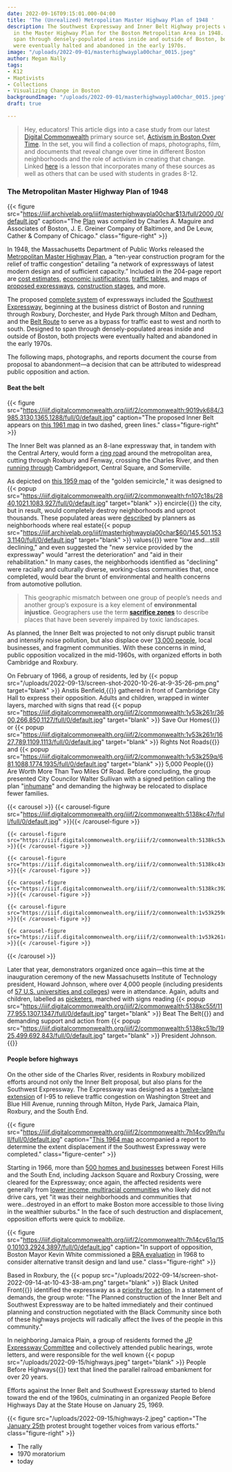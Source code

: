```yaml
---
date: 2022-09-16T09:15:01.000-04:00
title: 'The (Unrealized) Metropolitan Master Highway Plan of 1948 '
description: The Southwest Expressway and Inner Belt Highway projects were both proposed
  in the Master Highway Plan for the Boston Metropolitan Area in 1948. Designed to
  span through densely-populated areas inside and outside of Boston, both projects
  were eventually halted and abandoned in the early 1970s.
image: "/uploads/2022-09-01/masterhighwaypla00char_0015.jpeg"
author: Megan Nally
tags:
- K12
- Maptivists
- Collections
- Visualizing Change in Boston
backgroundImage: "/uploads/2022-09-01/masterhighwaypla00char_0015.jpeg"
draft: true

---
```

> Hey, educators! This article digs into a case study from our latest [Digital Commonwealth](https://www.digitalcommonwealth.org/) primary source set, [Activism in Boston Over Time](https://www.digitalcommonwealth.org/for_educators/primary_source_sets/activism_in_boston_over_time). In the set, you will find a collection of maps, photographs, film, and documents that reveal change over time in different Boston neighborhoods and the role of activism in creating that change. Linked [here](https://docs.google.com/presentation/d/1PUi7o35Y-6EPGe0dOq8wi9jmj5C78Md7qrLn6ZVoIOE/edit#slide=id.p) is a lesson that incorporates many of these sources as well as others that can be used with students in grades 8-12.

### The Metropolitan Master Highway Plan of 1948

{{< figure src="https://iiif.archivelab.org/iiif/masterhighwaypla00char$13/full/2000,/0/default.jpg" caption="The [Plan](https://archive.org/details/masterhighwaypla00char/page/n15/mode/1up) was compiled by Charles A. Maguire and Associates of Boston, J. E. Greiner Company of Baltimore, and De Leuw, Cather & Company of Chicago." class="figure-right" >}} 

In 1948, the Massachusetts Department of Public Works released the [Metropolitan Master Highway Plan](https://archive.org/details/masterhighwaypla00char/page/n15/mode/1up), a “ten-year construction program for the relief of traffic congestion” detailing “a network of expressways of latest modern design and of sufficient capacity.” Included in the 204-page report are [cost estimates](https://archive.org/details/masterhighwaypla00char/page/102/mode/1up), [economic justifications](https://archive.org/details/masterhighwaypla00char/page/103/mode/1up), [traffic tables](https://archive.org/details/masterhighwaypla00char/page/114/mode/1up), and maps of [proposed expressways](https://archive.org/details/masterhighwaypla00char/page/124/mode/1up), [construction stages](https://archive.org/details/masterhighwaypla00char/page/106/mode/1up), and more.

The proposed [complete system](https://archive.org/details/masterhighwaypla00char/page/8/mode/1up) of expressways included the [Southwest Expressway](https://archive.org/details/masterhighwaypla00char/page/53/mode/1up), beginning at the business district of Boston and running through Roxbury, Dorchester, and Hyde Park through Milton and Dedham, and the [Belt Route](https://archive.org/details/masterhighwaypla00char/page/60/mode/1up) to serve as a bypass for traffic east to west and north to south. Designed to span through densely-populated areas inside and outside of Boston, both projects were eventually halted and abandoned in the early 1970s.

The following maps, photographs, and reports document the course from proposal to abandonment—a decision that can be attributed to widespread public opposition and action.

#### Beat the belt

{{< figure src="https://iiif.digitalcommonwealth.org/iiif/2/commonwealth:9019vk684/3985,3130,1365,1288/full/0/default.jpg" caption="The proposed Inner Belt appears on [this 1961 map](https://collections.leventhalmap.org/search/commonwealth:cn69pp161) in two dashed, green lines." class="figure-right" >}}

The Inner Belt was planned as an 8-lane expressway that, in tandem with the Central Artery, would form a [ring road](https://historycambridge.org/innerbelt/history.html) around the metropolitan area, cutting through Roxbury and Fenway, crossing the Charles River, and then [running through](https://www.wbur.org/radioboston/2012/03/26/inner-belt-highways) Cambridgeport, Central Square, and Somerville.

As depicted on [this 1959 map](https://collections.leventhalmap.org/search/commonwealth:fn107c17h) of the "golden semicircle," it was designed to {{< popup src="https://iiif.digitalcommonwealth.org/iiif/2/commonwealth:fn107c18s/2840,1021,1083,927/full/0/default.jpg"  target="blank" >}} encircle{{</popup>}}  the city, but in result, would completely destroy neighborhoods and uproot thousands. These populated areas were [described](https://archive.org/details/masterhighwaypla00char/page/44/mode/1up) by planners as neighborhoods where real estate{{< popup src="https://iiif.archivelab.org/iiif/masterhighwaypla00char$60/145,501,1533,1140/full/0/default.jpg"  target="blank" >}} values{{</popup>}}  were "low and...still declining," and even suggested the "new service provided by the expressway" would "arrest the deterioration" and "aid in their rehabilitation." In many cases, the neighborhoods identified as "declining" were racially and culturally diverse, working-class communities that, once completed, would bear the brunt of environmental and health concerns from automotive pollution.

> This geographic mismatch between one group of people’s needs and another group’s exposure is a key element of **environmental injustice**. Geographers use the term [**sacrifice zones**](https://www.leventhalmap.org/digital-exhibitions/more-or-less-in-common/topics/sacrifice-zones/) to describe places that have been severely impaired by toxic landscapes.

As planned, the Inner Belt was projected to not only disrupt public transit and intensify noise pollution, but also displace over [13,000 people](https://www.cambridgema.gov/historic/cambridgehistory/innerbelthistory), local businesses, and fragment communities. With these concerns in mind, public opposition vocalized in the mid-1960s, with organized efforts in both Cambridge and Roxbury.

On February of 1966, a group of residents, led by {{< popup src="/uploads/2022-09-13/screen-shot-2020-10-26-at-9-35-26-pm.png"  target="blank" >}} Anstis Benfield,{{</popup>}}  gathered in front of Cambridge City Hall to express their opposition. Adults and children, wrapped in winter layers, marched with signs that read {{< popup src="https://iiif.digitalcommonwealth.org/iiif/2/commonwealth:1v53k261r/3600,266,850,1127/full/0/default.jpg"  target="blank" >}} Save Our Homes{{</popup>}}  or {{< popup src="https://iiif.digitalcommonwealth.org/iiif/2/commonwealth:1v53k261r/1627,789,1109,1113/full/0/default.jpg"  target="blank" >}} Rights Not Roads{{</popup>}}  and {{< popup src="https://iiif.digitalcommonwealth.org/iiif/2/commonwealth:1v53k259q/681,1088,1774,1935/full/0/default.jpg"  target="blank" >}} 5,000 People{{</popup>}}  Are Worth More Than Two Miles Of Road. Before concluding, the group presented City Councilor Walter Sullivan with a signed petition calling the plan "[inhumane](https://historycambridge.org/self-guided-tours/self-guided-tour-women-activists-of-riverside-50-years-after-suffrage/)" and demanding the highway be relocated to displace fewer families.

{{< carousel >}} {{< carousel-figure src="https://iiif.digitalcommonwealth.org/iiif/2/commonwealth:5138kc47r/full/full/0/default.jpg" >}}{{< /carousel-figure >}}

    {{< carousel-figure src="https://iiif.digitalcommonwealth.org/iiif/2/commonwealth:5138kc53w/full/full/0/default.jpg" >}}{{< /carousel-figure >}}
    
    {{< carousel-figure src="https://iiif.digitalcommonwealth.org/iiif/2/commonwealth:5138kc43n/full/full/0/default.jpg" >}}{{< /carousel-figure >}}
    
    {{< carousel-figure src="https://iiif.digitalcommonwealth.org/iiif/2/commonwealth:5138kc392/full/full/0/default.jpg" >}}{{< /carousel-figure >}}
    
    {{< carousel-figure src="https://iiif.digitalcommonwealth.org/iiif/2/commonwealth:1v53k259q/full/full/0/default.jpg" >}}{{< /carousel-figure >}}
    
    {{< carousel-figure src="https://iiif.digitalcommonwealth.org/iiif/2/commonwealth:1v53k261r/full/full/0/default.jpg" >}}{{< /carousel-figure >}}

{{< /carousel >}}

Later that year, demonstrators organized once again—this time at the inauguration ceremony of the new Massachusetts Institute of Technology president, Howard Johnson, where over 4,000 people (including presidents of [57 U.S. universities and colleges](https://www.digitalcommonwealth.org/search/commonwealth:5138kc40t)) were in attendance. Again, adults and children, labelled as [picketers](https://www.digitalcommonwealth.org/search/commonwealth:5138kc481), marched with signs reading {{< popup src="https://iiif.digitalcommonwealth.org/iiif/2/commonwealth:5138kc55f/1177,955,1307,1347/full/0/default.jpg"  target="blank" >}} Beat The Belt{{</popup>}}  and demanding support and action from {{< popup src="https://iiif.digitalcommonwealth.org/iiif/2/commonwealth:5138kc51b/1925,499,692,843/full/0/default.jpg"  target="blank" >}} President Johnson.{{</popup>}}

#### People before highways

On the other side of the Charles River, residents in Roxbury mobilized efforts around not only the Inner Belt proposal, but also plans for the Southwest Expressway. The Expressway was designed as a [twelve-lane extension](https://www.bostonpreservation.org/news-item/tiny-story-southwest-corridor-park) of I-95 to relieve traffic congestion on Washington Street and Blue Hill Avenue, running through Milton, Hyde Park, Jamaica Plain, Roxbury, and the South End.

{{< figure src="https://iiif.digitalcommonwealth.org/iiif/2/commonwealth:7h14cv99n/full/full/0/default.jpg" caption="[This 1964 map](https://www.digitalcommonwealth.org/search/commonwealth:7h14cv973) accompanied a report to determine the extent displacement if the Southwest Expressway were completed." class="figure-center" >}}

Starting in 1966, more than [500 homes and businesses](https://www.bostonpreservation.org/news-item/tiny-story-southwest-corridor-park) between Forest Hills and the South End, including Jackson Square and Roxbury Crossing, were cleared for the Expressway; once again, the affected residents were generally from [lower income, multiracial communities](https://www.bu.edu/ioc/news/news-events/people-before-highways/) who likely did not drive cars, yet "it was their neighborhoods and communities that were...destroyed in an effort to make Boston more accessible to those living in the wealthier suburbs." In the face of such destruction and displacement, opposition efforts were quick to mobilize.

{{< figure src="https://iiif.digitalcommonwealth.org/iiif/2/commonwealth:7h14cv61q/150,10103,2924,3897/full/0/default.jpg" caption="In support of opposition, Boston Mayor Kevin White commissioned a [BRA evaluation](https://collections.leventhalmap.org/search/commonwealth:7h14cv59p) in 1968 to consider alternative transit design and land use." class="figure-right" >}}

Based in Roxbury, the {{< popup src="/uploads/2022-09-14/screen-shot-2022-09-14-at-10-43-38-am.png"  target="blank" >}} Black United Front{{</popup>}}  identified the expressway as a [priority for action](https://repository.library.northeastern.edu/files/neu:cj82m3654). In a statement of demands, the group wrote: "The Planned construction of the Inner Belt and Southwest Expressway are to be halted immediately and their continued planning and construction negotiated with the Black Community since both of these highways projects will radically affect the lives of the people in this community."

In neighboring Jamaica Plain, a group of residents formed the [JP Expressway Committee](https://www.jphs.org/20th-century/how-jamaica-plain-activists-created-the-southwest-corridor.html) and collectively attended public hearings, wrote letters, and were responsible for the well known {{< popup src="/uploads/2022-09-15/highways.jpeg"  target="blank" >}} People Before Highways{{</popup>}}  text that lined the parallel railroad embankment for over 20 years.

Efforts against the Inner Belt and Southwest Expressway started to blend toward the end of the 1960s, culminating in an organized People Before Highways Day at the State House on January 25, 1969.

{{< figure src="/uploads/2022-09-15/highways-2.jpeg" caption="The [January 25th](https://socialjustice.library.northeastern.edu/people-before-highways/) protest brought together voices from various efforts." class="figure-right" >}}

* The rally
* 1970 moratorium
* today